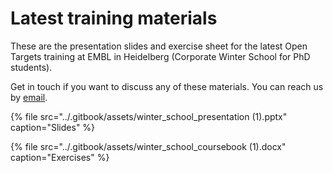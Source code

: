 # Latest training materials

These are the presentation slides and exercise sheet for the latest Open Targets training at EMBL in Heidelberg \(Corporate Winter School for PhD students\).

Get in touch if you want to discuss any of these materials. You can reach us by [email](mailto:support@targetvalidation.org).

{% file src="../.gitbook/assets/winter\_school\_presentation \(1\).pptx" caption="Slides" %}

{% file src="../.gitbook/assets/winter\_school\_coursebook \(1\).docx" caption="Exercises" %}

